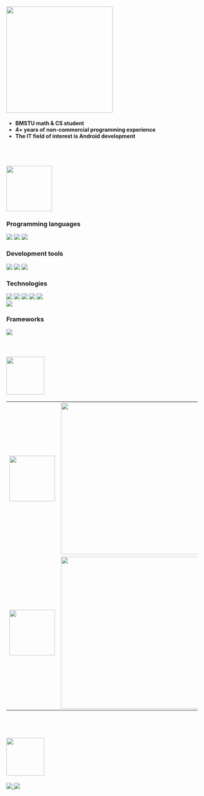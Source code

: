 # <img src="https://img.shields.io/badge/Some_information_about_me-E72929" width="280"/>
- **BMSTU math & CS student**
- **4+ years of non-commercial programming experience**
- **The IT field of interest is Android development**
<br />

# <img src="https://img.shields.io/badge/Workspace-E72929" width="120"/>

### Programming languages
<div align="left">
    <!--Python-->
    <img src="https://img.shields.io/badge/-python-090909?style=for-the-badge&logo=python&logoColor=06D001"/>
    <!--C++-->
    <img src="https://img.shields.io/badge/-C++-090909?style=for-the-badge&labelColor=white&logo=C%2b%2b&logoColor=10439F" />
    <!--Kotlin-->
    <img src="https://img.shields.io/badge/-kotlin-090909?style=for-the-badge&logo=kotlin&logoColor=B125EA" />
</div>

### Development tools
<div align="left">
    <!--GIT-->
    <img src="https://img.shields.io/badge/-git-090909?style=for-the-badge&logo=git" />
    <!--Gitlab-->
    <img src="https://img.shields.io/badge/-gitlab-090909?style=for-the-badge&logo=gitlab" />
    <!--Github-->
    <img src="https://img.shields.io/badge/-github-white?style=for-the-badge&logo=github&labelColor=090909">
    <!--Vim
    <img src="https://img.shields.io/badge/-Vim-019733.svg?style=for-the-badge&logo=vim&logoColor=white" />-->
</div>

### Technologies
<div align="left">
    <!--Linux-->
    <img src="https://img.shields.io/badge/-linux-090909?style=for-the-badge&logo=linux&logoColor=090909&labelColor=FF9100" />
    <!--Firebase-->
    <img src="https://img.shields.io/badge/-firebase-090909?style=for-the-badge&logo=firebase&labelColor=F6E96B&logoColor=090909" />
    <!--LaTeX-->
    <img src="https://img.shields.io/badge/-latex-090909?style=for-the-badge&logo=latex&logoColor=179BAE" />
    <!--Android-->
    <img src="https://img.shields.io/badge/-android-090909?style=for-the-badge&logo=android" />
    <!--Jupyter-->
    <img src="https://img.shields.io/badge/-jupyter-090909?style=for-the-badge&logo=jupyter" />
</div>
<div  align="left">
    <!--Obsidian-->
    <img src="https://img.shields.io/badge/-obsidian-090909?style=for-the-badge&logo=obsidian&logoColor=8B5CF6" />
</div>

### Frameworks
<div align="left">
    <!--Qt-->
    <img src="https://img.shields.io/badge/-qt-090909?style=for-the-badge&logo=qt&logoColor=00FF00" />
    <!--Jetpack Compose
    <img src="https://img.shields.io/badge/-jetpack_compose-090909?style=for-the-badge&logo=jetpackcompose" />-->
    <!--Django
    <img src="https://img.shields.io/badge/-django-090909?style=for-the-badge&logo=django&logoColor=00712D" />-->
</div> <br />

<!--### Python libraries
<div align="left">
    <img src="https://img.shields.io/badge/-numpy-090909?style=for-the-badge&logo=numpy&logoColor=4d77cf" />
    <img src="https://img.shields.io/badge/-sympy-090909?style=for-the-badge&logo=sympy&logoColor=387F39" />    
    <img src="https://img.shields.io/badge/-scipy-090909?style=for-the-badge&logo=scipy" />
</div> <br />-->

# <img src="https://img.shields.io/badge/Statistics-E72929" width="100"/>
<div align="left">
    <table>
        <tr> <!--Language statistics-->
            <td>
                <img src="https://cdn.jsdelivr.net/gh/devicons/devicon@latest/icons/git/git-original.svg" width="120"/>
            </td>
            <td>
                <img src="https://github-readme-stats.vercel.app/api/top-langs/?username=nepavellab&langs_count=4&theme=github_dark" width="400"/>
            </td>
        </tr>
        <tr> <!--Github activity statistics-->
            <td>
                <img src="https://cdn.jsdelivr.net/gh/devicons/devicon@latest/icons/githubactions/githubactions-original.svg" width="120"/>
            </td>
            <td>
                <img src="https://github-readme-stats.vercel.app/api?username=nepavellab&show_icons=true&theme=dark" width="400"/>
            </td>
        </tr>
        <!--<tr> Algorithm statistics
            <td>
                <img src="https://cdn.jsdelivr.net/gh/devicons/devicon@latest/icons/thealgorithms/thealgorithms-original-wordmark.svg" width="120" />
            </td>
            <td>
                <img src="https://leetcard.jacoblin.cool/GNU_nan0_machine_s0n?theme=dark&font=JetBrains%20Mono&ext=heatmap" width="400"/>
            </td>
        </tr>-->
    </table>
</div> <br />

# <img src="https://img.shields.io/badge/Follow_me-E72929" width="100"/>
<div align="left">
    <!--Telegram-->
    <a href="https://t.me/Nep_pasha/">
        <img src="https://img.shields.io/badge/-telegram-090909?style=for-the-badge&logo=telegram"/>
    </a>
    <!--VK-->
    <a href="https://vk.com/ne__pavel">
        <img src="https://img.shields.io/badge/-вконтакте-090909?style=for-the-badge&logo=vk&logoColor=4680C2"/>
    </a>
    <!--LeetCode
    <a href="https://leetcode.com/u/GNU_nan0_machine_s0n/">
        <img src="https://img.shields.io/badge/-leetcode-090909?style=for-the-badge&logo=leetcode" />
    </a>-->
    <!--HackerRank
    <a href="https://www.hackerrank.com/profile/trudi2004">
        <img src="https://img.shields.io/badge/-hackerrank-090909?style=for-the-badge&logo=hackerrank" />
    </a>-->
    <!--MAIL
    <a href="">
        <img src="https://img.shields.io/badge/-address-090909?style=for-the-badge&logo=gmail" />
    </a>-->
</div>

